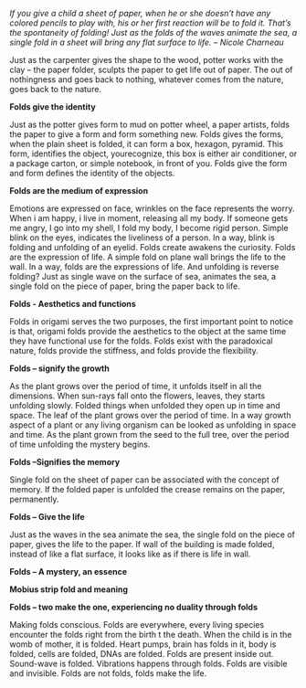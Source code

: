 _If you give a child a sheet of paper, when he or she doesn’t have any colored pencils to play with, his or her first reaction will be to fold it. That’s the spontaneity of folding! Just as the folds of the waves animate the sea, a single fold in a sheet will bring any flat surface to life. – Nicole Charneau_

Just as the carpenter gives the shape to the wood, potter works with the clay – the paper folder, sculpts the paper to get life out of paper. The out of nothingness and goes back to nothing, whatever comes from the nature, goes back to the nature.

**Folds give the identity**

Just as the potter gives form to mud on potter wheel, a paper artists, folds the paper to give a form and form something new. Folds gives the forms, when the plain sheet is folded, it can form a box, hexagon, pyramid. This form, identifies the object, yourecognize, this box is either air conditioner, or a package carton, or simple notebook, in front of you. Folds give the form and form defines the identity of the objects.

**Folds are the medium of expression**

Emotions are expressed on face, wrinkles on the face represents the worry. When i am happy, i live in moment, releasing all my body. If someone gets me angry, I go into my shell, I fold my body, I become rigid person. Simple blink on the eyes, indicates the liveliness of a person. In a way, blink is folding and unfolding of an eyelid. Folds create awakens the curiosity. Folds are the expression of life. A simple fold on plane wall brings the life to the wall. In a way, folds are the expressions of life. And unfolding is reverse folding? Just as single wave on the surface of sea, animates the sea, a single fold on the piece of paper, bring the paper back to life.

**Folds - Aesthetics and functions**

Folds in origami serves the two purposes, the first important point to notice is that, origami folds provide the aesthetics to the object at the same time they have functional use for the folds. Folds exist with the paradoxical nature, folds provide the stiffness, and folds provide the flexibility.

**Folds – signify the growth**

As the plant grows over the period of time, it unfolds itself in all the dimensions. When sun-rays fall onto the flowers, leaves, they starts unfolding slowly. Folded things when unfolded they open up in time and space. The leaf of the plant grows over the period of time. In a way growth aspect of a plant or any living organism can be looked as unfolding in space and time. As the plant grown from the seed to the full tree, over the period of time unfolding the mystery begins.

**Folds –Signifies the memory**

Single fold on the sheet of paper can be associated with the concept of memory. If the folded paper is unfolded the crease remains on the paper, permanently.

**Folds – Give the life**

Just as the waves in the sea animate the sea, the single fold on the piece of paper, gives the life to the paper. If wall of the building is made folded, instead of like a flat surface, it looks like as if there is life in wall.

**Folds – A mystery, an essence**

**Mobius strip fold and meaning**

**Folds – two make the one, experiencing no duality through folds**

Making folds conscious. Folds are everywhere, every living species encounter the folds right from the birth t the death. When the child is in the womb of mother, it is folded. Heart pumps, brain has folds in it, body is folded, cells are folded, DNAs are folded. Folds are present inside out. Sound-wave is folded. Vibrations happens through folds. Folds are visible and invisible. Folds are not folds, folds make the life.

